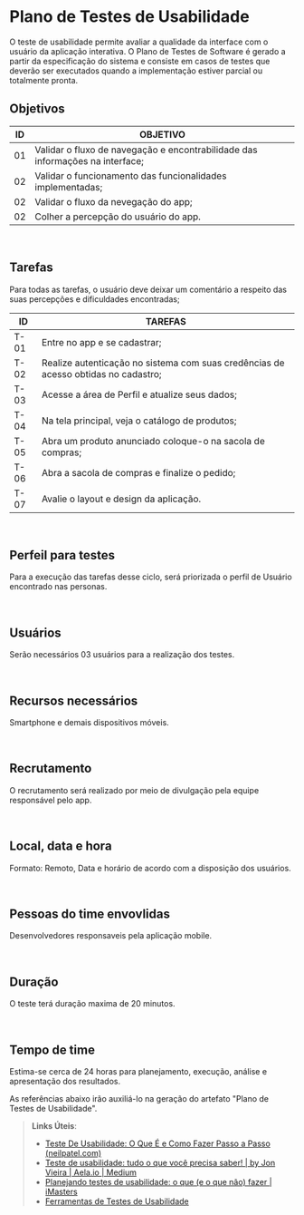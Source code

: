 # Plano de Testes de Usabilidade

O teste de usabilidade permite avaliar a qualidade da interface com o usuário da aplicação interativa. O Plano de Testes de Software é gerado a partir da especificação do sistema e consiste em casos de testes que deverão ser executados quando a implementação estiver parcial ou totalmente pronta.
<br>
## Objetivos

|ID| OBJETIVO                                            |
|--|-------------------------------------------------------|
|01| Validar o fluxo de navegação e encontrabilidade das informações na interface; |
|02| Validar o funcionamento das funcionalidades implementadas; |
|02| Validar o fluxo da nevegação do app; |
|02| Colher a percepção do usuário do app. |

<br>

## Tarefas
Para todas as tarefas, o usuário deve deixar um comentário a respeito das suas percepções e dificuldades encontradas;

|ID| TAREFAS                                            |
|--|-------------------------------------------------------|
|T-01| Entre no app e se cadastrar; |
|T-02| Realize autenticação no sistema com suas credências de acesso obtidas no cadastro; |
|T-03| Acesse a área de Perfil e atualize seus dados; |
|T-04| Na tela principal, veja o catálogo de produtos; |
|T-05| Abra um produto anunciado coloque-o na sacola de compras;  |
|T-06| Abra a sacola de compras e finalize o pedido; |
|T-07| Avalie o layout e design da aplicação. |

<br>

## Perfeil para testes
Para a execução das tarefas desse ciclo, será priorizada o perfil de Usuário encontrado nas personas.

<br>

## Usuários
Serão necessários 03 usuários para a realização dos testes.

<br>

## Recursos necessários
Smartphone e demais dispositivos móveis.

<br>

## Recrutamento
O recrutamento será realizado por meio de divulgação pela equipe responsável pelo app.

<br>

## Local, data e hora
Formato: Remoto, Data e horário de acordo com a disposição dos usuários.

<br>

## Pessoas do time envovlidas
Desenvolvedores responsaveis pela aplicação mobile.

<br>

## Duração
O teste terá duração maxima de 20 minutos.

<br>

## Tempo de time
Estima-se cerca de 24 horas para planejamento, execução, análise e apresentação dos resultados.



As referências abaixo irão auxiliá-lo na geração do artefato "Plano de Testes de Usabilidade".
> **Links Úteis**:
> - [Teste De Usabilidade: O Que É e Como Fazer Passo a Passo (neilpatel.com)](https://neilpatel.com/br/blog/teste-de-usabilidade/)
> - [Teste de usabilidade: tudo o que você precisa saber! | by Jon Vieira | Aela.io | Medium](https://medium.com/aela/teste-de-usabilidade-o-que-voc%C3%AA-precisa-saber-39a36343d9a6/)
> - [Planejando testes de usabilidade: o que (e o que não) fazer | iMasters](https://imasters.com.br/design-ux/planejando-testes-de-usabilidade-o-que-e-o-que-nao-fazer/)
> - [Ferramentas de Testes de Usabilidade](https://www.usability.gov/how-to-and-tools/resources/templates.html)
